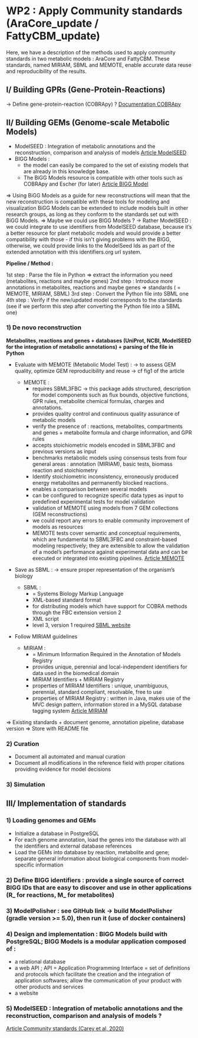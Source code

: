 # WP2 : Apply Community standards (AraCore_update / FattyCBM_update)


Here, we have a description of the methods used to apply community standards in two metabolic models : AraCore and FattyCBM. These standards, named MIRIAM, SBML and MEMOTE, enable accurate data reuse and reproducibility of the results. 


## I/ Building GPRs (Gene-Protein-Reactions)


-> Define gene-protein-reaction (COBRApy) ? 
[Documentation COBRApy](https://cobrapy.readthedocs.io/en/latest/)


## II/ Building GEMs (Genome-scale Metabolic Models)


- ModelSEED : Integration of metabolic annotations and the reconstruction, comparison and analysis of models 
[Article ModelSEED](https://academic.oup.com/nar/article/49/D1/D1555/5976830)
- BIGG Models : 
    - the model can easily be compared to the set of existing models that are already in this knowledge base. 
    - The BiGG Models resource is compatible with other tools such as COBRApy and Escher (for later)
[Article BIGG Model](https://academic.oup.com/nar/article/44/D1/D515/2502593)

=> Using BiGG Models as a guide for new reconstructions will mean that the new reconstruction is compatible with these tools for modeling and visualization
BiGG Models can be extended to include models built in other research groups, as long as they conform to the standards set out with BiGG Models.
=> Maybe we could use BIGG Models ? -> Rather ModelSEED : we could integrate to use identifiers from ModelSEED database, because it’s a better resource for plant metabolic models and would provide a better compatibility with those - if this isn't giving problems with the BIGG, otherwise, we could provide links to the ModelSeed Ids as part of the extended annotation with this identifiers.org url system.

**Pipeline / Method :** 

1st step : Parse the file in Python => extract the information you need (metabolites, reactions and maybe genes)
2nd step : Introduce more annotations in metabolites, reactions and maybe genes => standards ( = MEMOTE, MIRIAM, SBML)
3rd step : Convert the Python file into SBML one
4th step : Verify if the new/updated model corresponds to the standards (see if we perform this step after converting the Python file into a SBML one)


### 1) De novo reconstruction  

**Metabolites, reactions and genes + databases (UniProt, NCBI, ModelSEED for the integration of metabolic annotations) + parsing of the file in Python**

- Evaluate with MEMOTE (Metabolic Model Test) : -> to assess GEM quality, optimize GEM reproducibility and reuse -> cf fig1 of the article 

    - MEMOTE : 
        - requires SBML3FBC -> this package adds structured, description for model components such as flux bounds, objective functions, GPR rules, metabolite chemical formulas, charges and annotations. 
        - provides quality control and continuous quality assurance of metabolic models 
        - verify the presence of : reactions, metabolites, compartments and genes + metabolite formula and charge information, and GPR rules
        - accepts stoichiometric models encoded in SBML3FBC and previous versions as input
        - benchmarks metabolic models using consensus tests from four general areas : annotation (MIRIAM), basic tests, biomass reaction and stoichiometry 
        - Identify stoichiometric inconsistency, erroneously produced energy metabolites and permanently blocked reactions.
        - enables a comparison between several models
        - can be configured to recognize specific data types as input to predefined experimental tests for model validation
        - validation of MEMOTE using models from 7 GEM collections (GEM reconstructions)
        - we could report any errors to enable community improvement of models as resources
        - MEMOTE tests cover semantic and conceptual requirements, which are fundamental to SBML3FBC and constraint-based modeling respectively; they are extensible to allow the validation of a model’s performance against experimental data and can be executed or integrated into existing pipelines.
[Article MEMOTE](https://www.ncbi.nlm.nih.gov/pmc/articles/PMC7082222/)

- Save as SBML : -> ensure proper representation of the organism’s biology

    - SBML : 
        - = Systems Biology Markup Language 
        - XML-based standard format
        - for distributing models which have support for COBRA methods through the FBC extension version 2
        - XML script
        - level 3, version 1 required
[SBML website](http://sbml.org/Main_Page)

- Follow MIRIAM guidelines

    - MIRIAM :
        - = Minimum Information Required in the Annotation of Models Registry
        - provides unique, perennial and local-independent identifiers for data used in the biomedical domain
        - MIRIAM Identifiers + MIRIAM Registry
        - properties of MIRIAM Identifiers : unique, unambiguous, perennial, standard compliant, resolvable, free to use
        - properties of MIRIAM Registry : written in Java, makes use of the MVC design pattern, information stored in a MySQL database
        tagging system
[Article MIRIAM](https://academic.oup.com/nar/article/40/D1/D580/2903100)

=> Existing standards + document genome, annotation pipeline, database version
=> Store with README file


### 2) Curation 

- Document all automated and manual curation
- Document all modifications in the reference field with proper citations providing evidence for model decisions


### 3) Simulation


## III/ Implementation of standards


### 1) Loading genomes and GEMs

- Initialize a database in PostgreSQL
- For each genome annotation, load the genes into the database with all the identifiers and external database references
- Load the GEMs into database by reaction, metabolite and gene; separate general information about biological components from model-specific information

### 2) Define BIGG identifiers : provide a single source of correct BIGG IDs that are easy to discover and use in other applications (R_ for reactions, M_ for metabolites)

### 3) ModelPolisher : see GitHub link -> build ModelPolisher (gradle version >= 5.0), then run it (use of docker containers)

### 4) Design and implementation : BIGG Models build with PostgreSQL; BIGG Models is a modular application composed of : 
- a relational database
- a web API ; API = Application Programming Interface = set of definitions and protocols which facilitate the creation and the integration of application softwares; allow the communication of your product with other products and services 
- a website 

### 5) ModelSEED : Integration of metabolic annotations and the reconstruction, comparison and analysis of models ?

[Article Community standards (Carey et al, 2020)](https://www.embopress.org/doi/full/10.15252/msb.20199235)
